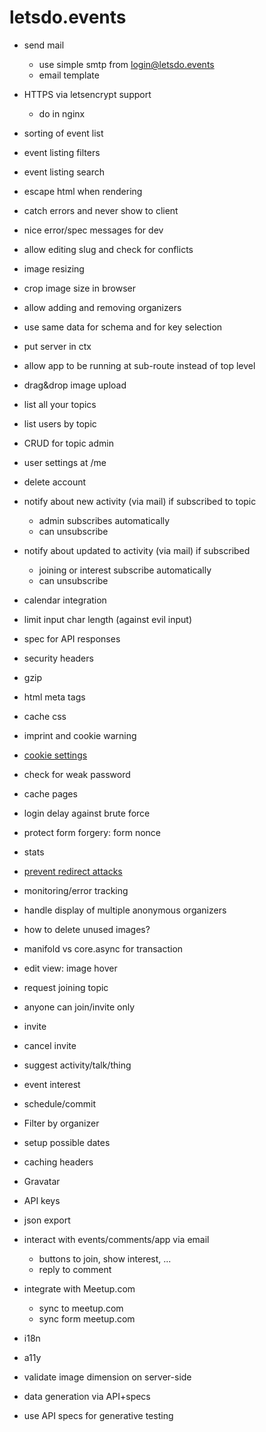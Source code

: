 # letsdo.events

- send mail
  - use simple smtp from login@letsdo.events
  - email template


- HTTPS via letsencrypt support
  - do in nginx



- sorting of event list
- event listing filters
- event listing search

- escape html when rendering

- catch errors and never show to client
- nice error/spec messages for dev

- allow editing slug and check for conflicts

- image resizing

- crop image size in browser


- allow adding and removing organizers


- use same data for schema and for key selection
- put server in ctx
- allow app to be running at sub-route instead of top level

- drag&drop image upload

- list all your topics
- list users by topic

- CRUD for topic admin

- user settings at /me
- delete account

- notify about new activity (via mail) if subscribed to topic
  - admin subscribes automatically
  - can unsubscribe
- notify about updated to activity (via mail) if subscribed
  - joining or interest subscribe automatically
  - can unsubscribe
- calendar integration

- limit input char length (against evil input)
- spec for API responses
- security headers
- gzip
- html meta tags
- cache css
- imprint and cookie warning
- [cookie settings](https://github.com/ring-clojure/ring/wiki/Cookies)
- check for weak password
- cache pages
- login delay against brute force
- protect form forgery: form nonce
- stats
- [prevent redirect attacks](https://rundis.github.io/blog/2015/buddy_auth_part2.html)
- monitoring/error tracking

- handle display of multiple anonymous organizers

- how to delete unused images?

- manifold vs core.async for transaction

- edit view: image hover

- request joining topic
- anyone can join/invite only
- invite
- cancel invite

- suggest activity/talk/thing
- event interest
- schedule/commit

- Filter by organizer

- setup possible dates

- caching headers

- Gravatar
- API keys
- json export
- interact with events/comments/app via email
  - buttons to join, show interest, ...
  - reply to comment
- integrate with Meetup.com
  - sync to meetup.com
  - sync form meetup.com
- i18n
- a11y

- validate image dimension on server-side

- data generation via API+specs
- use API specs for generative testing